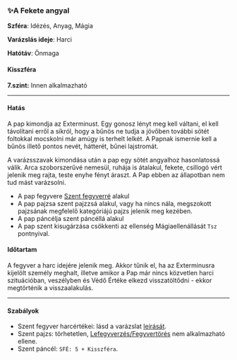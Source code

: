 ### ✨A Fekete angyal

**Szféra**: Idézés, Anyag, Mágia

**Varázslás ideje**: Harci

**Hatótáv**: Önmaga

#### Kisszféra

**7.szint:** Innen alkalmazható

---
#### Hatás

A pap kimondja az Exterminust. Egy gonosz lényt meg kell váltani, el kell távolítani erről a síkról, hogy a bűnös ne tudja a jövőben további sötét foltokkal mocskolni már amúgy is terhelt lelkét. A Papnak ismernie kell a bűnös illető pontos nevét, hátterét, bűnei lajstromát.

A varázsszavak kimondása után a pap egy sötét angyalhoz hasonlatossá válik. Arca szoborszerűvé nemesül, ruhája is átalakul, fekete, csillogó vért jelenik meg rajta, teste enyhe fényt áraszt. A Pap ebben az állapotban nem tud mást varázsolni.

- A pap fegyvere [Szent fegyverré](../szent_fegyver.md) alakul
- A pap pajzsa szent pajzzsá alakul, vagy ha nincs nála, megszokott pajzsának megfelelő kategóriájú pajzs jelenik meg kezében. 
- A pap páncélja szent páncéllá alakul
- A pap szent kisugárzása csökkenti az ellenség Mágiaellenállását `Tsz` pontnyival.

#### Időtartam

A fegyver a harc idejére jelenik meg. Akkor tűnik el, ha az Exterminusra kijelölt személy meghalt, illetve amikor a Pap már nincs közvetlen harci szituációban, veszélyben és Védő Értéke elkezd visszatöltődni - ekkor megtörténik a visszaalakulás.

---
#### Szabályok

- Szent fegyver harcértékei: lásd a varázslat [leírását](../szent_fegyver.md).
- Szent pajzs: törhetetlen, [Lefegyverzés/Fegyvertörés](../../066_05_altalanos_manoverek.md#lefegyverzés--fegyvertörés) nem alkalmazható ellene.
- Szent páncél: `SFÉ: 5 + Kisszféra`.
